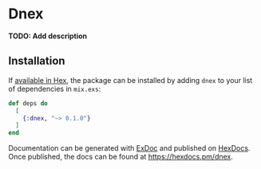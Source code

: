 # Dnex

**TODO: Add description**

## Installation

If [available in Hex](https://hex.pm/docs/publish), the package can be installed
by adding `dnex` to your list of dependencies in `mix.exs`:

```elixir
def deps do
  [
    {:dnex, "~> 0.1.0"}
  ]
end
```

Documentation can be generated with [ExDoc](https://github.com/elixir-lang/ex_doc)
and published on [HexDocs](https://hexdocs.pm). Once published, the docs can
be found at <https://hexdocs.pm/dnex>.

